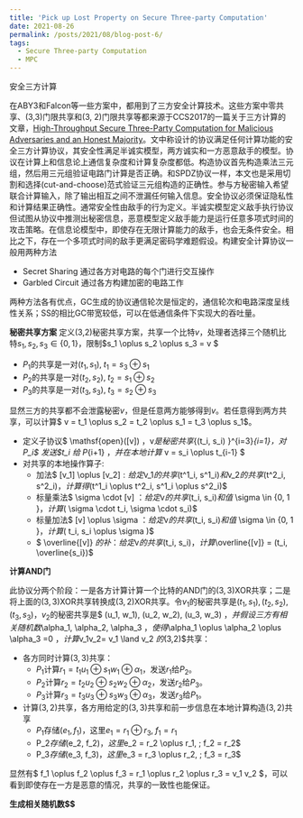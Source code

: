 ```yaml
---
title: 'Pick up Lost Property on Secure Three-party Computation'
date: 2021-08-26
permalink: /posts/2021/08/blog-post-6/
tags:
  - Secure Three-party Computation
  - MPC
---
```


安全三方计算

在ABY3和Falcon等一些方案中，都用到了三方安全计算技术。这些方案中零共享、(3,3)门限共享和(3, 2)门限共享等都来源于CCS2017的一篇关于三方计算的文章，[High-Throughput Secure Three-Party Computation for Malicious Adversaries and an Honest Majority](https://eprint.iacr.org/2016/944.pdf)。文中称设计的协议满足任何计算功能的安全三方计算协议，其安全性满足半诚实模型，两方诚实和一方恶意敌手的模型。协议在计算上和信息论上通信复杂度和计算复杂度都低。构造协议首先构造乘法三元组，然后用三元组验证电路门计算是否正确。和SPDZ协议一样，本文也是采用切割和选择(cut-and-choose)范式验证三元组构造的正确性。参与方秘密输入希望联合计算输入，除了输出相互之间不泄漏任何输入信息。安全协议必须保证隐私性和计算结果正确性。通常安全性由敌手的行为定义。半诚实模型定义敌手执行协议但试图从协议中推测出秘密信息，恶意模型定义敌手能力是运行任意多项式时间的攻击策略。在信息论模型中，即使存在无限计算能力的敌手，也会无条件安全。相比之下，存在一个多项式时间的敌手更满足密码学难题假设。构建安全计算协议一般用两种方法
- Secret Sharing 通过各方对电路的每个门进行交互操作
- Garbled Circuit 通过各方构建加密的电路工作
  
两种方法各有优点，GC生成的协议通信轮次是恒定的，通信轮次和电路深度呈线性关系；SS的相比GC带宽较低，可以在低通信条件下实现大的吞吐量。

**秘密共享方案**
定义(3,2)秘密共享方案，共享一个比特$v$，处理者选择三个随机比特$s_1, s_2, s_3 \in \{0,1 \}$，限制$s_1 \oplus s_2 \oplus s_3 = v $
- $P_1$的共享是一对$(t_1, s_1),\; t_1 = s_3 \oplus s_1$
- $P_2$的共享是一对$(t_2, s_2),\; t_2 = s_1 \oplus s_2$
- $P_3$的共享是一对$(t_3, s_3),\; t_3 = s_2 \oplus s_3$

显然三方的共享都不会泄露秘密$v$，但是任意两方能够得到$v$。若任意得到两方共享，可以计算$ v = t_1 \oplus s_2 = t_2 \oplus s_1 = t_3 \oplus s_1$。
* 定义子协议$ \mathsf{open}([v]) $，$v$是秘密共享$\{(t_i, s_i) \}^{i=3}_{i=1}$，对$P_i$ 发送$t_i $给$ P_{i+1} $，并在本地计算$ v = s_i \oplus t_{i-1} $
* 对共享的本地操作算子:
  * 加法$ [v_1] \oplus [v_2]$: 给定$v_1$的共享$(t^1_i, s^1_i)$和$v_2$的共享$(t^2_i, s^2_i)$，计算得$(t^1_i \oplus t^2_i, s^1_i \oplus s^2_i)$
  * 标量乘法$ \sigma \cdot [v] $：给定$v$的共享$(t_i, s_i)$和值$ \sigma \in \{0, 1 \}$，计算$( \sigma \cdot t_i, \sigma \cdot s_i)$
  * 标量加法$ [v] \oplus \sigma $：给定$v$的共享$(t_i, s_i)$和值$ \sigma \in \{0, 1 \}$，计算$( t_i, s_i \oplus \sigma )$
  * $ \overline{[v]} $的补：给定$v$的共享$(t_i, s_i)$，计算$\overline{[v]} = (t_i, \overline{s_i})$

**计算$\text{AND}$门**

此协议分两个阶段：一是各方计算计算一个比特的$\text{AND}$门的$(3,3)\mathsf{XOR}$共享；二是将上面的$(3,3)\mathsf{XOR}$共享转换成$(3,2)\mathsf{XOR}$共享。令$v_1$的秘密共享是$(t_1, s_1), (t_2, s_2), (t_3, s_3)$，$v_2$的秘密共享是$ (u_1, w_1), (u_2, w_2), (u_3, w_3) $，并假设三方有相关随机数$\alpha_1, \alpha_2, \alpha_3 $，使得$\alpha_1 \oplus \alpha_2 \oplus \alpha_3 =0 $，计算$v_1v_2= v_1 \land v_2 $的$(3,2)$共享：
- 各方同时计算$(3,3)$共享：
  - $P_1$计算$r_1 = t_1 u_1 \oplus s_1 w_1 \oplus \alpha_1$，发送$r_1$给$P_2$。
  - $P_2$计算$r_2 = t_2 u_2 \oplus s_2 w_2 \oplus \alpha_2$，发送$r_2$给$P_3$。
  - $P_3$计算$r_3 = t_3 u_3 \oplus s_3 w_3 \oplus \alpha_3$，发送$r_3$给$P_1$。
- 计算$(3,2)$共享，各方用给定的$(3,3)$共享和前一步信息在本地计算构造$(3,2)$共享
  - $P_1$存储$(e_1, f_1)$，这里$e_1 = r_1 \oplus r_3, \; f_1 = r_1$
  - P_2$存储$(e_2, f_2)$，这里$e_2 = r_2 \oplus r_1, \; f_2 = r_2$
  - P_3$存储$(e_3, f_3)$，这里$e_3 = r_3 \oplus r_2, \; f_3 = r_3$
      
显然有$ f_1 \oplus f_2 \oplus f_3 = r_1 \oplus r_2 \oplus r_3 = v_1 v_2 $，可以看到即使存在一方是恶意的情况，共享的一致性也能保证。

**生成相关随机数$$**